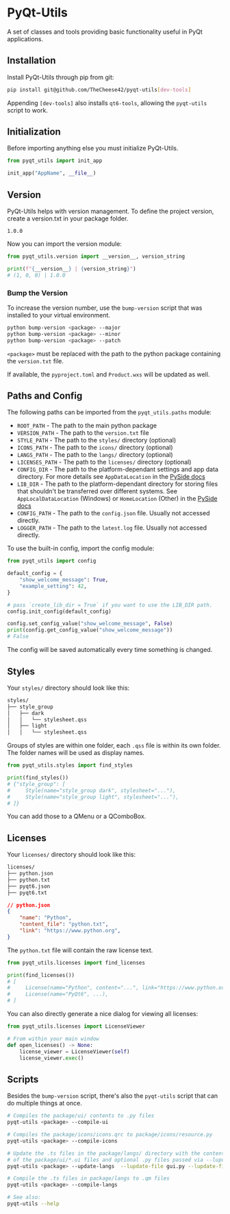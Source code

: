 # PyQt-Utils

A set of classes and tools providing basic functionality useful in PyQt applications.

## Installation

Install PyQt-Utils through pip from git:

```sh
pip install git@github.com/TheCheese42/pyqt-utils[dev-tools]
```

Appending `[dev-tools]` also installs `qt6-tools`, allowing the `pyqt-utils` script to work.

## Initialization

Before importing anything else you must initialize PyQt-Utils.

```py
from pyqt_utils import init_app

init_app("AppName", __file__)
```

## Version

PyQt-Utils helps with version management. To define the project version, create a version.txt in your package folder.

```text
1.0.0
```

Now you can import the version module:

```py
from pyqt_utils.version import __version__, version_string

print(f"{__version__} | {version_string}")
# (1, 0, 0) | 1.0.0
```

### Bump the Version

To increase the version number, use the `bump-version` script that was installed to your virtual environment.

```sh
python bump-version <package> --major
python bump-version <package> --minor
python bump-version <package> --patch
```

`<package>` must be replaced with the path to the python package containing the `version.txt` file.

If available, the `pyproject.toml` and `Product.wxs` will be updated as well.

## Paths and Config

The following paths can be imported from the `pyqt_utils.paths` module:

- `ROOT_PATH` - The path to the main python package
- `VERSION_PATH` - The path to the `version.txt` file
- `STYLE_PATH` - The path to the `styles/` directory (optional)
- `ICONS_PATH` - The path to the `icons/` directory (optional)
- `LANGS_PATH` - The path to the `langs/` directory (optional)
- `LICENSES_PATH` - The path to the `licenses/` directory (optional)
- `CONFIG_DIR` - The path to the platform-dependant settings and app data directory. For more details see `AppDataLocation` in the [PySide docs](https://doc.qt.io/qtforpython-6/PySide6/QtCore/QStandardPaths.html)
- `LIB_DIR` - The path to the platform-dependant directory for storing files that shouldn't be transferred over different systems. See `AppLocalDataLocation` (Windows) or `HomeLocation` (Other) in the [PySide docs](https://doc.qt.io/qtforpython-6/PySide6/QtCore/QStandardPaths.html)
- `CONFIG_PATH` - The path to the `config.json` file. Usually not accessed directly.
- `LOGGER_PATH` - The path to the `latest.log` file. Usually not accessed directly.

To use the built-in config, import the config module:

```py
from pyqt_utils import config

default_config = {
    "show_welcome_message": True,
    "example_setting": 42,
}

# pass `create_lib_dir = True` if you want to use the LIB_DIR path.
config.init_config(default_config)

config.set_config_value("show_welcome_message", False)
print(config.get_config_value("show_welcome_message"))
# False
```

The config will be saved automatically every time something is changed.

## Styles

Your `styles/` directory should look like this:

```txt
styles/
├── style_group
│   ├── dark
│   │   └── stylesheet.qss
│   ├── light
│   │   └── stylesheet.qss
```

Groups of styles are within one folder, each `.qss` file is within its own folder.
The folder names will be used as display names.

```py
from pyqt_utils.styles import find_styles

print(find_styles())
# {"style_group": [
#     Style(name="style_group dark", stylesheet="..."),
#     Style(name="style_group light", stylesheet="..."),
# ]}
```

You can add those to a QMenu or a QComboBox.

## Licenses

Your `licenses/` directory should look like this:

```txt
licenses/
├── python.json
├── python.txt
├── pyqt6.json
├── pyqt6.txt
```

```json
// python.json
{
    "name": "Python",
    "content_file": "python.txt",
    "link": "https://www.python.org",
}
```

The `python.txt` file will contain the raw license text.

```py
from pyqt_utils.licenses import find_licenses

print(find_licenses())
# [
#     License(name="Python", content="...", link="https://www.python.org"),
#     License(name="PyQt6", ...),
# ]
```

You can also directly generate a nice dialog for viewing all licenses:

```py
from pyqt_utils.licenses import LicenseViewer

# From within your main window
def open_licenses() -> None:
    license_viewer = LicenseViewer(self)
    license_viewer.exec()
```

## Scripts

Besides the `bump-version` script, there's also the `pyqt-utils` script that can do multiple things at once.

```sh
# Compiles the package/ui/ contents to .py files
pyqt-utils <package> --compile-ui

# Compiles the package/icons/icons.qrc to package/icons/resource.py
pyqt-utils <package> --compile-icons

# Update the .ts files in the package/langs/ directory with the contents
# of the package/ui/*.ui files and optional .py files passed via --lupdate-file
pyqt-utils <package> --update-langs  --lupdate-file gui.py --lupdate-file other.py

# Compile the .ts files in package/langs to .qm files
pyqt-utils <package> --compile-langs

# See also:
pyqt-utils --help
```

